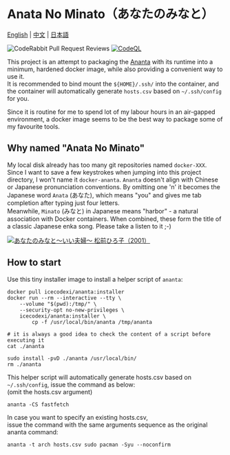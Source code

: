 # Anata No Minato（あなたのみなと）

[English](README.md) | [中文](README_zh-Hans.md) | [日本語](README_ja.md)  
  
![CodeRabbit Pull Request Reviews](https://img.shields.io/coderabbit/prs/github/IceCodeNew/anata-no-minato?utm_source=oss&utm_medium=github&utm_campaign=IceCodeNew%2Fanata-no-minato&labelColor=171717&color=FF570A&link=https%3A%2F%2Fcoderabbit.ai&label=CodeRabbit+Reviews)
[![CodeQL](https://github.com/IceCodeNew/anata-no-minato/actions/workflows/github-code-scanning/codeql/badge.svg)](https://github.com/IceCodeNew/anata-no-minato/actions/workflows/github-code-scanning/codeql)
  
This project is an attempt to packaging the [Ananta](https://github.com/cwt/ananta) with its runtime into a minimum, hardened docker image, while also providing a convenient way to use it.  
It is recommended to bind mount the `${HOME}/.ssh/` into the container, and the container will automatically generate `hosts.csv` based on `~/.ssh/config` for you.  
  
Since it is routine for me to spend lot of my labour hours in an air-gapped environment, a docker image seems to be the best way to package some of my favourite tools.  

## Why named "Anata No Minato"

My local disk already has too many git repositories named `docker-XXX`. Since I want to save a few keystrokes when jumping into this project directory, I won't name it `docker-ananta`.
`Ananta` doesn't align with Chinese or Japanese pronunciation conventions. By omitting one 'n' it becomes the Japanese word `Anata` (あなた), which means "you" and gives me tab completion after typing just four letters.  
Meanwhile, `Minato` (みなと) in Japanese means "harbor" - a natural association with Docker containers. When combined, these form the title of a classic Japanese enka song. Please take a listen to it ;-)  
  
[![あなたのみなと～いい夫婦～ 松前ひろ子（2001）](https://i.ytimg.com/vi/sCRvjlTX8Fw/maxresdefault.jpg)](https://youtu.be/sCRvjlTX8Fw)

## How to start

Use this tiny installer image to install a helper script of `ananta`:

```shell
docker pull icecodexi/ananta:installer
docker run --rm --interactive --tty \
    --volume "$(pwd):/tmp/" \
    --security-opt no-new-privileges \
    icecodexi/ananta:installer \
        cp -f /usr/local/bin/ananta /tmp/ananta

# it is always a good idea to check the content of a script before executing it
cat ./ananta

sudo install -pvD ./ananta /usr/local/bin/
rm ./ananta
```

This helper script will automatically generate hosts.csv based on `~/.ssh/config`, issue the command as below:  
(omit the hosts.csv argument)  

```shell
ananta -CS fastfetch
```

In case you want to specify an existing hosts.csv,  
   issue the command with the same arguments sequence as the original ananta command:  

```shell
ananta -t arch hosts.csv sudo pacman -Syu --noconfirm
```
